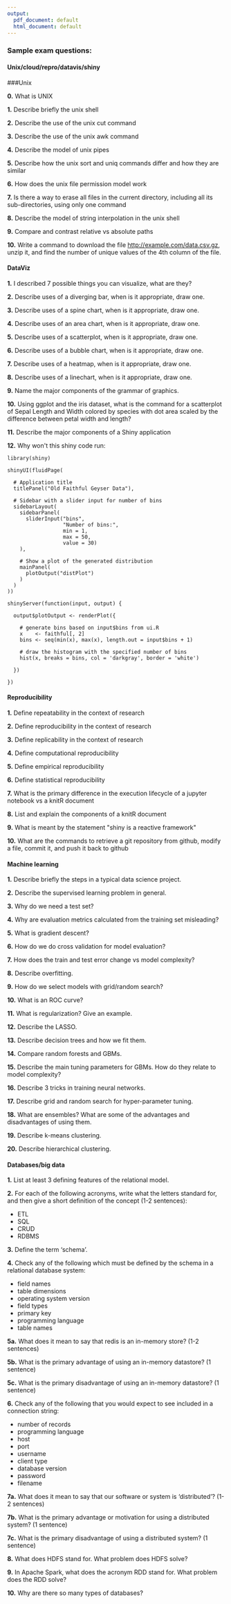 ```yaml
---
output:
  pdf_document: default
  html_document: default
---
```


### Sample exam questions:


#### Unix/cloud/repro/datavis/shiny

###Unix

**0.** What is UNIX

**1.** Describe briefly the unix shell

**2.** Describe the use of the unix cut command

**3.** Describe the use of the unix awk command

**4.** Describe the model of unix pipes

**5.** Describe how the unix sort and uniq commands differ and how they are similar

**6.** How does the unix file permission model work

**7.** Is there a way to erase all files in the current directory, including all its sub-directories, using only one command

**8.** Describe the model of string interpolation in the unix shell

**9.** Compare and contrast relative vs absolute paths

**10.** Write a command to download the file http://example.com/data.csv.gz, unzip it, and find the number of unique values of the 4th column of the file.

#### DataViz

**1.** I described 7 possible things you can visualize, what are they?

**2.** Describe uses of a diverging bar, when is it appropriate, draw one.

**3.** Describe uses of a spine chart, when is it appropriate, draw one.

**4.** Describe uses of an area chart, when is it appropriate, draw one.

**5.** Describe uses of a scatterplot, when is it appropriate, draw one.

**6.** Describe uses of a bubble chart, when is it appropriate, draw one.

**7.** Describe uses of a heatmap,  when is it appropriate, draw one.

**8.** Describe uses of a linechart, when is it appropriate, draw one.

**9.** Name the major components of the grammar of graphics.

**10.** Using ggplot and the iris dataset, what is the command for a scatterplot of Sepal Length and Width colored by species with dot area scaled by the difference between petal width and length?

**11.** Describe the major components of a Shiny application

**12.** Why won't this shiny code run:

```
library(shiny)

shinyUI(fluidPage(

  # Application title
  titlePanel("Old Faithful Geyser Data"),

  # Sidebar with a slider input for number of bins
  sidebarLayout(
    sidebarPanel(
      sliderInput("bins",
                  "Number of bins:",
                  min = 1,
                  max = 50,
                  value = 30)
    ),

    # Show a plot of the generated distribution
    mainPanel(
      plotOutput("distPlot")
    )
  )
))

shinyServer(function(input, output) {
  
  output$plotOutput <- renderPlot({
    
    # generate bins based on input$bins from ui.R
    x    <- faithful[, 2]
    bins <- seq(min(x), max(x), length.out = input$bins + 1)
    
    # draw the histogram with the specified number of bins
    hist(x, breaks = bins, col = 'darkgray', border = 'white')
    
  })
  
})
```

#### Reproducibility

**1.** Define repeatability in the context of research

**2.** Define reproducibility in the context of research

**3.** Define replicability in the context of research

**4.** Define computational reproducibility

**5.** Define empirical reproducibility

**6.** Define statistical reproducibility

**7.** What is the primary difference in the execution lifecycle of a jupyter notebook vs a knitR document

**8.** List and explain the components of a knitR document

**9.** What is meant by the statement "shiny is a reactive framework"

**10.** What are the commands to retrieve a git repository from github, modify a file, commit it, and push it back to github

#### Machine learning

**1.** Describe briefly the steps in a typical data science project.

**2.** Describe the supervised learning problem in general.

**3.** Why do we need a test set? 

**4.** Why are evaluation metrics calculated from the training set misleading?

**5.** What is gradient descent?

**6.** How do we do cross validation for model evaluation?

**7.** How does the train and test error change vs model complexity?

**8.** Describe overfitting.

**9.** How do we select models with grid/random search?

**10.** What is an ROC curve?

**11.** What is regularization? Give an example.

**12.** Describe the LASSO.

**13.** Describe decision trees and how we fit them.

**14.** Compare random forests and GBMs.

**15.** Describe the main tuning parameters for GBMs. How do they relate to model complexity?

**16.** Describe 3 tricks in training neural networks. 

**17.** Describe grid and random search for hyper-parameter tuning.

**18.** What are ensembles? What are some of the advantages and disadvantages of using them.

**19.** Describe k-means clustering.

**20.** Describe hierarchical clustering.


#### Databases/big data

**1.** List at least 3 defining features of the relational model. 

**2.** For each of the following acronyms, write what the letters standard for, 
and then give a short definition of the concept (1-2 sentences): 
- ETL
- SQL
- CRUD
- RDBMS 

**3.** Define the term ‘schema’. 

**4.** Check any of the following which must be defined by the schema in a relational database system:
- field names
- table dimensions
- operating system version
- field types
- primary key
- programming language
- table names

**5a.** What does it mean to say that redis is an in-memory store? (1-2 sentences)

**5b.** What is the primary advantage of using an in-memory datastore? (1 sentence)

**5c.** What is the primary disadvantage of using an in-memory datastore? (1 sentence)

**6.** Check any of the following that you would expect to see included in a connection string: 
- number of records
- programming language
- host
- port
- username
- client type
- database version
- password
- filename

**7a.** What does it mean to say that our software or system is ‘distributed’? (1-2 sentences)

**7b.** What is the primary advantage or motivation for using a distributed system? (1 sentence)

**7c.** What is the primary disadvantage of using a distributed system? (1 sentence)

**8.** What does HDFS stand for. What problem does HDFS solve? 

**9.** In Apache Spark, what does the acronym RDD stand for. What problem does the RDD solve? 

**10.** Why are there so many types of databases? 


